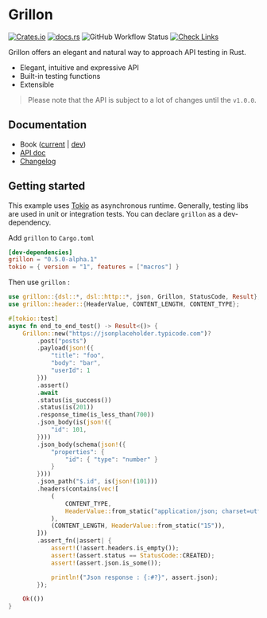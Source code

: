 # Grillon

[![Crates.io](https://img.shields.io/crates/v/grillon)](https://crates.io/crates/grillon)
[![docs.rs](https://img.shields.io/docsrs/grillon)](https://docs.rs/grillon/latest/grillon)
![GitHub Workflow Status](https://img.shields.io/github/actions/workflow/status/owlduty/grillon/ci.yml)
[![Check Links](https://github.com/owlduty/grillon/actions/workflows/links.yml/badge.svg)](https://github.com/owlduty/grillon/actions/workflows/links.yml)

Grillon offers an elegant and natural way to approach API testing in Rust.

- Elegant, intuitive and expressive API
- Built-in testing functions
- Extensible

> Please note that the API is subject to a lot of changes until the `v1.0.0`.

## Documentation

- Book ([current](https://owlduty.github.io/grillon/current) | [dev](https://owlduty.github.io/grillon/dev))
- [API doc](https://docs.rs/grillon/latest/grillon)
- [Changelog](https://github.com/owlduty/grillon/blob/main/CHANGELOG.md)

## Getting started

This example uses [Tokio](https://tokio.rs/) as asynchronous runtime. Generally, testing libs are
used in unit or integration tests. You can declare `grillon` as a dev-dependency.

Add `grillon` to `Cargo.toml`

```toml
[dev-dependencies]
grillon = "0.5.0-alpha.1"
tokio = { version = "1", features = ["macros"] }
```

Then use `grillon` :

```rust
use grillon::{dsl::*, dsl::http::*, json, Grillon, StatusCode, Result};
use grillon::header::{HeaderValue, CONTENT_LENGTH, CONTENT_TYPE};

#[tokio::test]
async fn end_to_end_test() -> Result<()> {
    Grillon::new("https://jsonplaceholder.typicode.com")?
        .post("posts")
        .payload(json!({
            "title": "foo",
            "body": "bar",
            "userId": 1
        }))
        .assert()
        .await
        .status(is_success())
        .status(is(201))
        .response_time(is_less_than(700))
        .json_body(is(json!({
            "id": 101,
        })))
        .json_body(schema(json!({
            "properties": {
                "id": { "type": "number" }
            }
        })))
        .json_path("$.id", is(json!(101)))
        .headers(contains(vec![
            (
                CONTENT_TYPE,
                HeaderValue::from_static("application/json; charset=utf-8"),
            ),
            (CONTENT_LENGTH, HeaderValue::from_static("15")),
        ]))
        .assert_fn(|assert| {
            assert!(!assert.headers.is_empty());
            assert!(assert.status == StatusCode::CREATED);
            assert!(assert.json.is_some());

            println!("Json response : {:#?}", assert.json);
        });

    Ok(())
}
```
